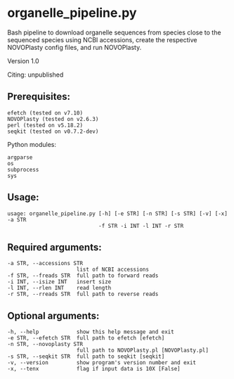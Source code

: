 # organelle_pipeline.py

Bash pipeline to download organelle sequences from species close to the sequenced species using NCBI accessions, create the respective NOVOPlasty config files, and run NOVOPlasty.

Version 1.0

Citing: unpublished

## Prerequisites:

```
efetch (tested on v7.10) 
NOVOPlasty (tested on v2.6.3)
perl (tested on v5.18.2)
seqkit (tested on v0.7.2-dev)
```

Python modules:
```
argparse
os
subprocess
sys
```

## Usage: 

```
usage: organelle_pipeline.py [-h] [-e STR] [-n STR] [-s STR] [-v] [-x] -a STR
                             -f STR -i INT -l INT -r STR
```

## Required arguments:

```
-a STR, --accessions STR
                      list of NCBI accessions
-f STR, --freads STR  full path to forward reads
-i INT, --isize INT   insert size
-l INT, --rlen INT    read length
-r STR, --rreads STR  full path to reverse reads
```

## Optional arguments:

```
-h, --help            show this help message and exit
-e STR, --efetch STR  full path to efetch [efetch]
-n STR, --novoplasty STR
                      full path to NOVOPlasty.pl [NOVOPlasty.pl]
-s STR, --seqkit STR  full path to seqkit [seqkit]
-v, --version         show program's version number and exit
-x, --tenx            flag if input data is 10X [False]
```
